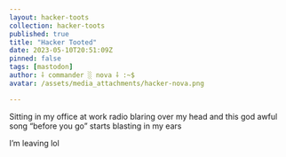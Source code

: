 ```yaml
---
layout: hacker-toots
collection: hacker-toots
published: true
title: "Hacker Tooted"
date: 2023-05-10T20:51:09Z
pinned: false
tags: [mastodon]
author: ⸸ commander ░ nova ⸸ :~$
avatar: /assets/media_attachments/hacker-nova.png

---
```


<p>Sitting in my office at work radio blaring over my head and this god awful song “before you go” starts blasting in my ears</p><p>I’m leaving lol</p>


